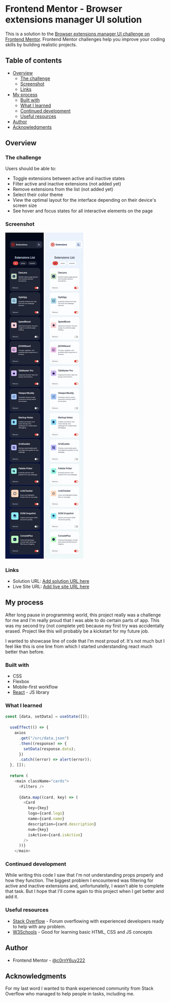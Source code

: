 # Frontend Mentor - Browser extensions manager UI solution

This is a solution to the [Browser extensions manager UI challenge on Frontend Mentor](https://www.frontendmentor.io/challenges/browser-extension-manager-ui-yNZnOfsMAp). Frontend Mentor challenges help you improve your coding skills by building realistic projects.

## Table of contents

- [Overview](#overview)
  - [The challenge](#the-challenge)
  - [Screenshot](#screenshot)
  - [Links](#links)
- [My process](#my-process)
  - [Built with](#built-with)
  - [What I learned](#what-i-learned)
  - [Continued development](#continued-development)
  - [Useful resources](#useful-resources)
- [Author](#author)
- [Acknowledgments](#acknowledgments)

## Overview

### The challenge

Users should be able to:

- Toggle extensions between active and inactive states
- Filter active and inactive extensions (not added yet)
- Remove extensions from the list (not added yet)
- Select their color theme
- View the optimal layout for the interface depending on their device's screen size
- See hover and focus states for all interactive elements on the page

### Screenshot

![](./mobile_dark.png)
![](./mobile_light.png)

### Links

- Solution URL: [Add solution URL here](https://github.com/c0rnY6uy222/browser-extensions)
- Live Site URL: [Add live site URL here](https://your-live-site-url.com)

## My process

After long pause in programming world, this project really was a challenge for me and I'm really proud that I was able to do certain parts of app.
This was my second try (not complete yet) because my first try was accidentally erased. Project like this will probably be a kickstart for my future job.

I wanted to showcase line of code that I'm most proud of. It's not much but I feel like this is one line from which I started understanding react much better than before.

### Built with

- CSS
- Flexbox
- Mobile-first workflow
- [React](https://reactjs.org/) - JS library

### What I learned

```js
const [data, setData] = useState([]);

  useEffect(() => {
    axios
      .get("/src/data.json")
      .then((response) => {
        setData(response.data);
      })
      .catch((error) => alert(error));
  }, []);

  return (
    <main className="cards">
      <Filters />

      {data.map((card, key) => (
        <Card
          key={key}
          logo={card.logo}
          name={card.name}
          description={card.description}
          num={key}
          isActive={card.isActive}
        />
      ))}
    </main>
```

### Continued development

While writing this code I saw that I'm not understanding props properly and how they function.
The biggest problem I encountered was filtering for active and inactive extensions and, unfortunatelly, I wasn't able to complete that task. But I hope that I'll come again to this project when I get better and add it.

### Useful resources

- [Stack Overflow](https://stackoverflow.com/questions) - Forum overflowing with experienced developers ready to help with any problem.
- [W3Schools](https://www.w3schools.com/) - Good for learning basic HTML, CSS and JS concepts

## Author

- Frontend Mentor - [@c0rnY6uy222](https://www.frontendmentor.io/profile/c0rnY6uy222)

## Acknowledgments

For my last word I wanted to thank experienced community from Stack Overflow who managed to help people in tasks, including me.
